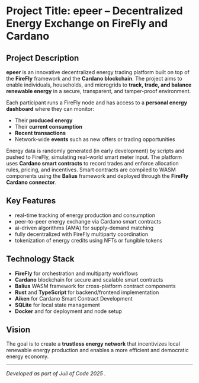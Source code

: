 # Project Title: epeer – Decentralized Energy Exchange on FireFly and Cardano

## Project Description

**epeer** is an innovative decentralized energy trading platform built on top of the **FireFly** framework and the **Cardano blockchain**. The project aims to enable individuals, households, and microgrids to **track, trade, and balance renewable energy** in a secure, transparent, and tamper-proof environment.

Each participant runs a FireFly node and has access to a **personal energy dashboard** where they can monitor:

- Their **produced energy**
- Their **current consumption**
- **Recent transactions**
- Network-wide **events** such as new offers or trading opportunities

Energy data is randomly generated (in early development) by scripts and pushed to FireFly, simulating real-world smart meter input. The platform uses **Cardano smart contracts** to record trades and enforce allocation rules, pricing, and incentives. Smart contracts are compiled to WASM components using the **Balius** framework and deployed through the **FireFly Cardano connector**.

## Key Features

- real-time tracking of energy production and consumption  
- peer-to-peer energy exchange via Cardano smart contracts  
- ai-driven algorithms (AMA) for supply-demand matching  
- fully decentralized with FireFly multiparty coordination  
- tokenization of energy credits using NFTs or fungible tokens  

## Technology Stack

- **FireFly** for orchestration and multiparty workflows  
- **Cardano** blockchain for secure and scalable smart contracts  
- **Balius** WASM framework for cross-platform contract components  
- **Rust** and **TypeScript** for backend/frontend implementation
- **Aiken** for Cardano Smart Contract Development  
- **SQLite** for local state management 
- **Docker** and for deployment and node setup

## Vision

The goal is to create a **trustless energy network** that incentivizes local renewable energy production and enables a more efficient and democratic energy economy.

---

*Developed as part of Juli of Code 2025 .*
